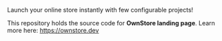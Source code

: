 Launch your online store instantly with few configurable projects!

This repository holds the source code for **OwnStore landing page**. Learn more here: https://ownstore.dev
